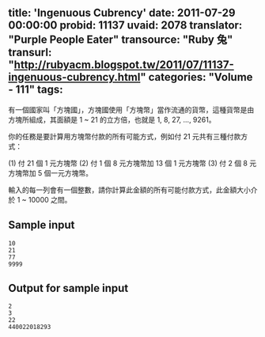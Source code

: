title: 'Ingenuous Cubrency'
date: 2011-07-29 00:00:00
probid: 11137
uvaid: 2078
translator: "Purple People Eater"
transource: "Ruby 兔"
transurl: "http://rubyacm.blogspot.tw/2011/07/11137-ingenuous-cubrency.html"
categories: "Volume - 111"
tags:
---

有一個國家叫「方塊國」，方塊國使用「方塊幣」當作流通的貨幣，這種貨幣是由方塊所組成，其面額是 1 ~ 21 的立方倍，也就是 1, 8, 27, ..., 9261。

你的任務是要計算用方塊幣付款的所有可能方式，例如付 21 元共有三種付款方式：

(1) 付 21 個 1 元方塊幣
(2) 付 1 個 8 元方塊幣加 13 個 1 元方塊幣
(3) 付 2 個 8 元方塊幣加 5 個一元方塊幣。

輸入的每一列會有一個整數，請你計算此金額的所有可能付款方式，此金額大小介於 1 ~ 10000 之間。

## Sample input ##

	10 
	21
	77
	9999

## Output for sample input ##

	2
	3
	22
	440022018293